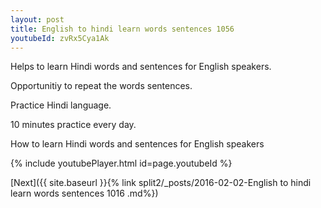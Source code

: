 ```yaml
---
layout: post
title: English to hindi learn words sentences 1056 
youtubeId: zvRx5Cya1Ak
---
```

 
 
Helps to learn Hindi words and sentences for English speakers.

Opportunitiy to repeat the words sentences. 

Practice Hindi language. 
 
10 minutes practice every day. 
 
How to learn Hindi words and sentences for English speakers 
 
{% include youtubePlayer.html id=page.youtubeId %}
 
 
[Next]({{ site.baseurl }}{% link  split2/_posts/2016-02-02-English to hindi learn words sentences 1016 .md%})
 
